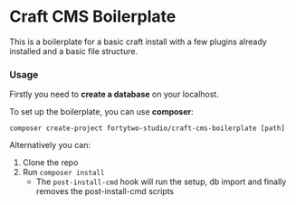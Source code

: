 # Craft CMS Boilerplate

This is a boilerplate for a basic craft install with a few plugins already installed and a basic file structure.

### Usage
Firstly you need to **create a database** on your localhost.

To set up the boilerplate, you can use **composer**:
```
composer create-project fortytwo-studio/craft-cms-boilerplate [path]
```

Alternatively you can:
1. Clone the repo
2. Run `composer install`
    - The `post-install-cmd` hook will run the setup, db import and finally removes the post-install-cmd scripts
    

